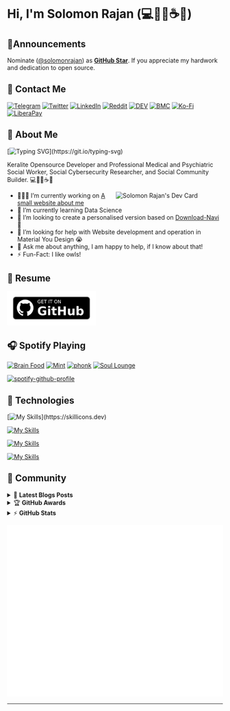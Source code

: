 # Hi, I'm Solomon Rajan (💻💛🦉☕😀)

## 📢Announcements

Nominate ([@solomonrajan](https://solomonrajan.com)) as **[GitHub Star](https://stars.github.com/nominate)**. If you appreciate my hardwork and dedication to open source.

## 📝 Contact Me
[![Telegram](https://img.shields.io/badge/Telegram-2CA5E0?style=flat-square&logo=telegram&logoColor=white)](https://t.me/solomon_rajan) [![Twitter](https://img.shields.io/badge/Twitter-%231DA1F2.svg?&style=flat-square&logo=twitter&logoColor=white)](https://twitter.com/iamsolomonrajan) [![LinkedIn](https://img.shields.io/badge/LinkedIn-%230077B5.svg?&style=flat-square&logo=linkedin&logoColor=white)](https://linkedin.com/in/solomonrajan) [![Reddit](https://img.shields.io/badge/Reddit-%23FF4500.svg?style=flat-square&logo=Reddit&logoColor=white)](https://www.reddit.com/user/solomonrajan) [![DEV](https://img.shields.io/badge/DEV-%23000000.svg?&style=flat-square&logo=dev.to&logoColor=white)](https://dev.to/solomonrajan) [![BMC](https://img.shields.io/badge/BuyMeaCoffee-%23FFDD00.svg?&style=flat-square&logo=buy-me-a-coffee&logoColor=black)](https://www.buymeacoffee.com/solomonrajan) [![Ko-Fi](https://img.shields.io/badge/Ko--fi-F16061?style=flat-square&logo=ko-fi&logoColor=white)](https://ko-fi.com/solomonrajan) [![LiberaPay](https://img.shields.io/badge/Liberapay-F6C915?style=flat-square&logo=liberapay&logoColor=black)](https://liberapay.com/solomon.rajan)

## 🙋 About Me

[![Typing SVG](https://readme-typing-svg.herokuapp.com?font=Space+Mono&color=FDD835&vCenter=true&width=558&lines=Professional+Medical+and+Psychiatric+Social+Worker;Social+Cybersecurity+Researcher;Open-Source+Promotor,+Developer;Owl+Lover;Plutonian;Nice+to+meet+you+!)](https://git.io/typing-svg)

Keralite Opensource Developer and Professional Medical and Psychiatric Social Worker, Social Cybersecurity Researcher, and Social Community Builder. 💻💛🦉☕😀

<!-- markdownlint-disable MD033 -->
<a href="https://app.daily.dev/solomon_rajan"><img src="https://api.daily.dev/devcards/aca3df908c764a86b371727fbaf0de8c.png?r=vt2" width="250" align="right" alt="Solomon Rajan's Dev Card"/></a>
<!-- markdownlint-enable MD033 -->

- 👨🏽‍💻 I’m currently working on [A small website about me](https://github.com/solomonrajan/solomonrajan.github.io)
- 🌱 I’m currently learning Data Science
- 👯 I’m looking to create a personalised version based on [Download-Navi](https://github.com/solomonrajan/download-navi) 🤝
- 🤔 I’m looking for help with Website development and operation 
in Material You Design 😭
- 💬 Ask me about anything, I am happy to help, if I know about that!
- ⚡️ Fun-Fact: I like owls!
<!--- 📫 How to reach me: [Mail me](mailto:.com:) -->

## 📜 Resume

<!-- [![Github Release](https://img.shields.io/badge/Get%20it%20on%20Github-%23121011.svg?&style=for-the-badge&logo=github&logoColor=white)](https://github.com/solomonrajan/solomonrajan.github.io/releases/latest/download/solomon_rajan_resume.pdf) -->

[<img height=80 alt="Get it on GitHub" src="assets/get-it-on-github.png"/>](https://github.com/solomonrajan/solomonrajan.github.io/releases/latest/download/solomon_rajan_resume.pdf)

## 🎧 Spotify Playing

[![Brain Food](https://img.shields.io/badge/Brain%20Food-%231DB954.svg?&style=flat-square&logo=spotify&logoColor=white)](https://open.spotify.com/playlist/37i9dQZF1DWXLeA8Omikj7) [![Mint](https://img.shields.io/badge/Mint-%231DB954.svg?&style=flat-square&logo=spotify&logoColor=white)](https://open.spotify.com/playlist/37i9dQZF1DX4dyzvuaRJ0n) [![phonk](https://img.shields.io/badge/phonk-%231DB954.svg?&style=flat-square&logo=spotify&logoColor=white)](https://open.spotify.com/playlist/37i9dQZF1DWWY64wDtewQt) [![Soul Lounge](https://img.shields.io/badge/Soul%20Lounge-%231DB954.svg?&style=flat-square&logo=spotify&logoColor=white)](https://open.spotify.com/playlist/37i9dQZF1DX62Nfha2yFhL)

<!-- [![spotify-github-profile](https://spotify-github-profile.vercel.app/api/view?uid=burbfs896vb461yxj8p437fw8&cover_image=true&theme=default&bar_color=53b14f&bar_color_cover=true)](https://spotify-github-profile.vercel.app/api/view?uid=burbfs896vb461yxj8p437fw8&redirect=true) -->
[![spotify-github-profile](https://spotify-github-profile.vercel.app/api/view?uid=burbfs896vb461yxj8p437fw8&cover_image=true&theme=novatorem&bar_color=53b14f&bar_color_cover=true)](https://github.com/kittinan/spotify-github-profile)

## 🔧 Technologies

[![My Skills](https://skillicons.dev/icons?i=html,css,js,)](https://skillicons.dev)

[![My Skills](https://skillicons.dev/icons?i=ai,ae,ps)](https://skillicons.dev)

[![My Skills](https://skillicons.dev/icons?i=eclipse,vscode)](https://skillicons.dev)

[![My Skills](https://skillicons.dev/icons?i=twitter,linkedin)](https://skillicons.dev)

## 💬 Community

<!-- markdownlint-disable MD033 -->

<details>
    <summary>&#128240 <b>Latest Blogs Posts</b></summary><br/>

<!-- BLOG-POST-LIST:START -->

<!-- BLOG-POST-LIST:END -->

</details>

<details>
    <summary>&#127942 <b>GitHub Awards</b></summary><br/>

![Github Trophy](https://github-profile-trophy.vercel.app/?username=solomonrajan)

</details>

<details>
    <summary>&#9889 <b>GitHub Stats</b></summary><br/>

![Solomon Rajan's GitHub stats](https://github-readme-stats.vercel.app/api?username=solomonrajan&show_icons=true) [![Top Language](https://readme-stats.warengonzaga.com/api/top-langs?username=solomonrajan&layout=compact)](https://github.com/solomonrajan/github-readme-stats)

</details>

<!-- markdownlint-enable MD033 -->

![Metrics](https://github.com/solomonrajan/solomonrajan/blob/main/github-metrics.svg)

---